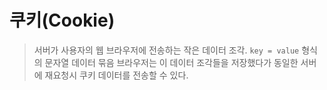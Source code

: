 # 쿠키(Cookie)
> 서버가 사용자의 웹 브라우저에 전송하는 작은 데이터 조각. `key = value` 형식의 문자열 데이터 묶음
> 브라우저는 이 데이터 조각들을 저장했다가 동일한 서버에 재요청시 쿠키 데이터를 전송할 수 있다. 


